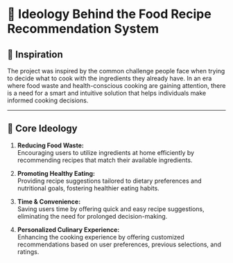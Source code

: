# 💭 **Ideology Behind the Food Recipe Recommendation System**

## 🌟 **Inspiration**

The project was inspired by the common challenge people face when trying to decide what to cook with the ingredients they already have. In an era where food waste and health-conscious cooking are gaining attention, there is a need for a smart and intuitive solution that helps individuals make informed cooking decisions.

---

## 🎯 **Core Ideology**

1. **Reducing Food Waste:**  
   Encouraging users to utilize ingredients at home efficiently by recommending recipes that match their available ingredients.

2. **Promoting Healthy Eating:**  
   Providing recipe suggestions tailored to dietary preferences and nutritional goals, fostering healthier eating habits.

3. **Time & Convenience:**  
   Saving users time by offering quick and easy recipe suggestions, eliminating the need for prolonged decision-making.

4. **Personalized Culinary Experience:**  
   Enhancing the cooking experience by offering customized recommendations based on user preferences, previous selections, and ratings.

```